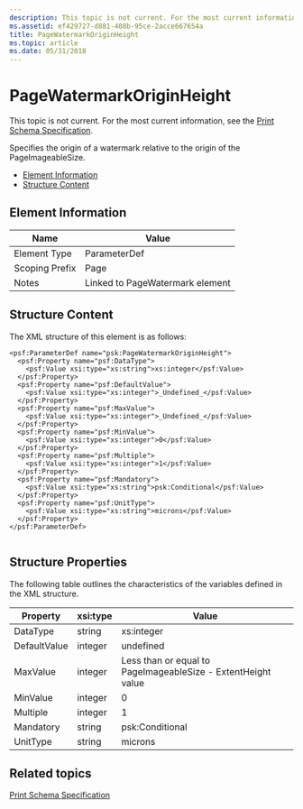 ```yaml
---
description: This topic is not current. For the most current information, see the Print Schema Specification.
ms.assetid: ef429727-d881-408b-95ce-2acce667654a
title: PageWatermarkOriginHeight
ms.topic: article
ms.date: 05/31/2018
---
```


# PageWatermarkOriginHeight

This topic is not current. For the most current information, see the [Print Schema Specification](https://download.microsoft.com/download/D/E/C/DECA6E6B-3E81-48E7-B7EF-6D92A547D03C/print-schema-spec-2-0.zip).

Specifies the origin of a watermark relative to the origin of the PageImageableSize.

-   [Element Information](#element-information)
-   [Structure Content](#structure-content)

## Element Information



| Name | Value |
|----------------------------|--------------------------------------------|
| Element Type <br/>   | ParameterDef<br/>                    |
| Scoping Prefix <br/> | Page<br/>                            |
| Notes <br/>          | Linked to PageWatermark element<br/> |



 

## Structure Content

The XML structure of this element is as follows:

``` syntax
<psf:ParameterDef name="psk:PageWatermarkOriginHeight">
  <psf:Property name="psf:DataType">
    <psf:Value xsi:type="xs:string">xs:integer</psf:Value>
  </psf:Property>
  <psf:Property name="psf:DefaultValue">
    <psf:Value xsi:type="xs:integer">_Undefined_</psf:Value>
  </psf:Property>
  <psf:Property name="psf:MaxValue">
    <psf:Value xsi:type="xs:integer">_Undefined_</psf:Value>
  </psf:Property>
  <psf:Property name="psf:MinValue">
    <psf:Value xsi:type="xs:integer">0</psf:Value>
  </psf:Property>
  <psf:Property name="psf:Multiple">
    <psf:Value xsi:type="xs:integer">1</psf:Value>
  </psf:Property>
  <psf:Property name="psf:Mandatory">
    <psf:Value xsi:type="xs:string">psk:Conditional</psf:Value>
  </psf:Property>
  <psf:Property name="psf:UnitType">
    <psf:Value xsi:type="xs:string">microns</psf:Value>
  </psf:Property>
</psf:ParameterDef>
      
```

## Structure Properties

The following table outlines the characteristics of the variables defined in the XML structure.



| Property                | xsi:type           | Value                                                                   |
|-------------------------|--------------------|-------------------------------------------------------------------------|
| DataType<br/>     | string<br/>  | xs:integer<br/>                                                   |
| DefaultValue<br/> | integer<br/> | undefined<br/>                                                    |
| MaxValue<br/>     | integer<br/> | Less than or equal to PageImageableSize - ExtentHeight value<br/> |
| MinValue<br/>     | integer<br/> | 0<br/>                                                            |
| Multiple<br/>     | integer<br/> | 1<br/>                                                            |
| Mandatory<br/>    | string<br/>  | psk:Conditional<br/>                                              |
| UnitType<br/>     | string<br/>  | microns<br/>                                                      |



 

## Related topics

<dl> <dt>

[Print Schema Specification](https://download.microsoft.com/download/D/E/C/DECA6E6B-3E81-48E7-B7EF-6D92A547D03C/print-schema-spec-2-0.zip)
</dt> </dl>

 

 




